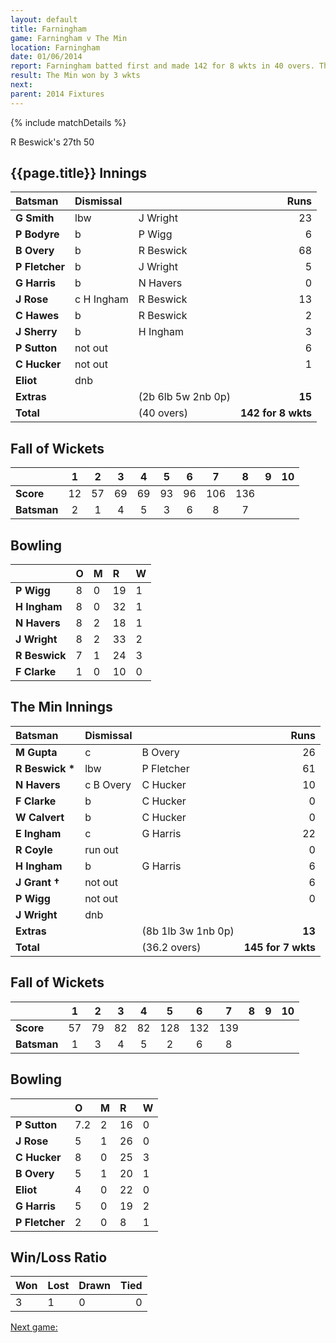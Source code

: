 ```yaml
---
layout: default
title: Farningham
game: Farningham v The Min
location: Farningham
date: 01/06/2014
report: Farningham batted first and made 142 for 8 wkts in 40 overs. The Min replied with 145 for 7 wkts in 36.2 overs
result: The Min won by 3 wkts
next: 
parent: 2014 Fixtures
---
```


{% include matchDetails %}

R Beswick's 27th 50

## {{page.title}} Innings

| Batsman | Dismissal |  | Runs |
|:---|:---|---|---:|
| **G Smith** | lbw | J Wright | 23 |
| **P Bodyre** | b | P Wigg | 6 |
| **B Overy** | b | R Beswick | 68 |
| **P Fletcher** | b | J Wright | 5 |
| **G Harris** | b | N Havers | 0 |
| **J Rose** | c H Ingham | R Beswick | 13 |
| **C Hawes** | b | R Beswick |  2|
| **J Sherry** | b | H Ingham | 3 |
| **P Sutton** | not out |  | 6 |
| **C Hucker** | not out |  | 1 |
| **Eliot** | dnb |  |  |
| **Extras** | | (2b 6lb 5w 2nb 0p) | **15** |
| **Total** | | (40 overs) | **142 for 8 wkts** |

## Fall of Wickets

| | 1 | 2 | 3 | 4 | 5 | 6 | 7 | 8 | 9 | 10 |
|---|:---:|:---:|:---:|:---:|:---:|:---:|:---:|:---:|:---:|:---:|
| **Score** | 12 | 57 | 69 | 69 | 93 | 96 | 106 | 136 |  |  |
| **Batsman** | 2 | 1 | 4 | 5 | 3 | 6 | 8 | 7 |  |  |

## Bowling

| | O | M | R | W |
|---|:---|:---|:---|:---|
| **P Wigg** | 8 | 0 | 19 | 1 |
| **H Ingham** | 8 | 0 | 32 | 1 |
| **N Havers** | 8 | 2 | 18 | 1 |
| **J Wright** | 8 | 2 | 33 | 2 |
| **R Beswick** | 7 | 1 | 24 | 3 |
| **F Clarke** | 1 | 0 | 10 | 0 |

## The Min Innings

| Batsman | Dismissal |  | Runs |
|:---|:---|---|---:|
| **M Gupta** | c | B Overy | 26 |
| **R Beswick &#42;** | lbw | P Fletcher | 61 |
| **N Havers** | c B Overy | C Hucker | 10 |
| **F Clarke** | b | C Hucker | 0 |
| **W Calvert** | b | C Hucker | 0 |
| **E Ingham** | c | G Harris | 22 |
| **R Coyle** | run out |  | 0 |
| **H Ingham** | b | G Harris | 6 |
| **J Grant &#8224;** | not out |  | 6 |
| **P Wigg** | not out |  | 0 |
| **J Wright** | dnb |  |  |
| **Extras** | | (8b 1lb 3w 1nb 0p) | **13** |
| **Total** | | (36.2 overs) | **145 for 7 wkts** |

## Fall of Wickets

| | 1 | 2 | 3 | 4 | 5 | 6 | 7 | 8 | 9 | 10 |
|---|:---:|:---:|:---:|:---:|:---:|:---:|:---:|:---:|:---:|:---:|
| **Score** | 57 | 79 | 82 | 82 | 128 | 132 | 139 |  |  |  |
| **Batsman** | 1 | 3 | 4 | 5 | 2 | 6 | 8 |  |  |  |

## Bowling

| | O | M | R | W |
|---|:---|:---|:---|:---|
| **P Sutton** | 7.2 | 2 | 16 | 0 |
| **J Rose** | 5 | 1 | 26 | 0 |
| **C Hucker** | 8 | 0 | 25 | 3 |
| **B Overy** | 5 | 1 | 20 | 1 |
| **Eliot** | 4 | 0 | 22 | 0 |
| **G Harris** | 5 | 0 | 19 | 2 |
| **P Fletcher** | 2 | 0 | 8 | 1 |

## Win/Loss Ratio

| Won | Lost | Drawn | Tied |
|:---|:---|:---|---:|
| 3 | 1 | 0 | 0 |

[Next game:]({{page.next}})